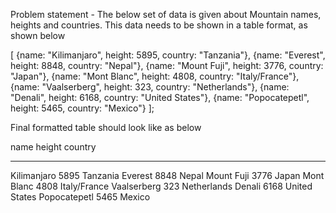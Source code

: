 Problem statement - The below set of data is given about Mountain names, heights and countries. This data needs to be shown in a table format, as shown below

[
  {name: "Kilimanjaro", height: 5895, country: "Tanzania"},
  {name: "Everest", height: 8848, country: "Nepal"},
  {name: "Mount Fuji", height: 3776, country: "Japan"},
  {name: "Mont Blanc", height: 4808, country: "Italy/France"},
  {name: "Vaalserberg", height: 323, country: "Netherlands"},
  {name: "Denali", height: 6168, country: "United States"},
  {name: "Popocatepetl", height: 5465, country: "Mexico"}
];

  Final formatted table should look like as below

  name         height country
  ------------ ------ -------------
  Kilimanjaro   5895   Tanzania
  Everest       8848   Nepal
  Mount Fuji    3776   Japan
  Mont Blanc    4808   Italy/France
  Vaalserberg   323    Netherlands
  Denali        6168   United States
  Popocatepetl  5465   Mexico
